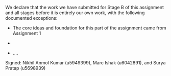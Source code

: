 We declare that the work we have submitted for Stage B of this assignment and all stages before it is entirely our own work, with the following documented exceptions:

* The core ideas and foundation for this part of the assignment came from Assignment 1

*

*  ....

Signed: Nikhil Anmol Kumar (u5949399), Marc Ishak  (u6042891), and Surya Pratap (u5698939)
